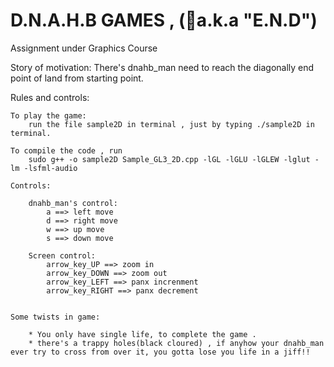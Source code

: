 # D.N.A.H.B GAMES , (a.k.a "E.N.D")
Assignment under Graphics Course

Story of motivation:
There's dnahb_man need to reach the diagonally end point of land from starting point.

Rules and controls:

    To play the game:
        run the file sample2D in terminal , just by typing ./sample2D in terminal.

    To compile the code , run
        sudo g++ -o sample2D Sample_GL3_2D.cpp -lGL -lGLU -lGLEW -lglut -lm -lsfml-audio

    Controls:

        dnahb_man's control:
            a ==> left move
            d ==> right move
            w ==> up move
            s ==> down move

        Screen control:
            arrow_key_UP ==> zoom in
            arrow_key_DOWN ==> zoom out
            arrow_key_LEFT ==> panx increnment
            arrow_key_RIGHT ==> panx decrement


    Some twists in game:

        * You only have single life, to complete the game .
        * there's a trappy holes(black cloured) , if anyhow your dnahb_man ever try to cross from over it, you gotta lose you life in a jiff!!
